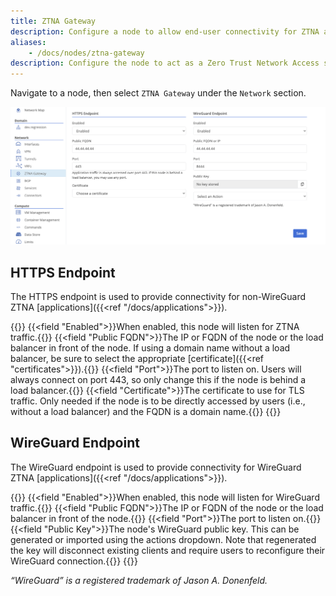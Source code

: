 ```yaml
---
title: ZTNA Gateway
description: Configure a node to allow end-user connectivity for ZTNA applications
aliases: 
    - /docs/nodes/ztna-gateway
description: Configure the node to act as a Zero Trust Network Access server
---
```


Navigate to a node, then select `ZTNA Gateway` under the `Network` section.

![ztna-gateway](ztna-gateway.png)

## HTTPS Endpoint

The HTTPS endpoint is used to provide connectivity for non-WireGuard ZTNA [applications]({{<ref "/docs/applications">}}). 

{{<fields>}}
{{<field "Enabled">}}When enabled, this node will listen for ZTNA traffic.{{</field>}}
{{<field "Public FQDN">}}The IP or FQDN of the node or the load balancer in front of the node. If using a domain name without a load balancer, be sure to select the appropriate [certificate]({{<ref "certificates">}}).{{</field>}}
{{<field "Port">}}The port to listen on. Users will always connect on port 443, so only change this if the node is behind a load balancer.{{</field>}}
{{<field "Certificate">}}The certificate to use for TLS traffic. Only needed if the node is to be directly accessed by users (i.e., without a load balancer) and the FQDN is a domain name.{{</field>}}
{{</fields>}}

## WireGuard Endpoint

The WireGuard endpoint is used to provide connectivity for WireGuard ZTNA [applications]({{<ref "/docs/applications">}}). 

{{<fields>}}
{{<field "Enabled">}}When enabled, this node will listen for WireGuard traffic.{{</field>}}
{{<field "Public FQDN">}}The IP or FQDN of the node or the load balancer in front of the node.{{</field>}}
{{<field "Port">}}The port to listen on.{{</field>}}
{{<field "Public Key">}}The node's WireGuard public key. This can be generated or imported using the actions dropdown. Note that regenerated the key will disconnect existing clients and require users to reconfigure their WireGuard connection.{{</field>}}
{{</fields>}}

*“WireGuard” is a registered trademark of Jason A. Donenfeld.*
